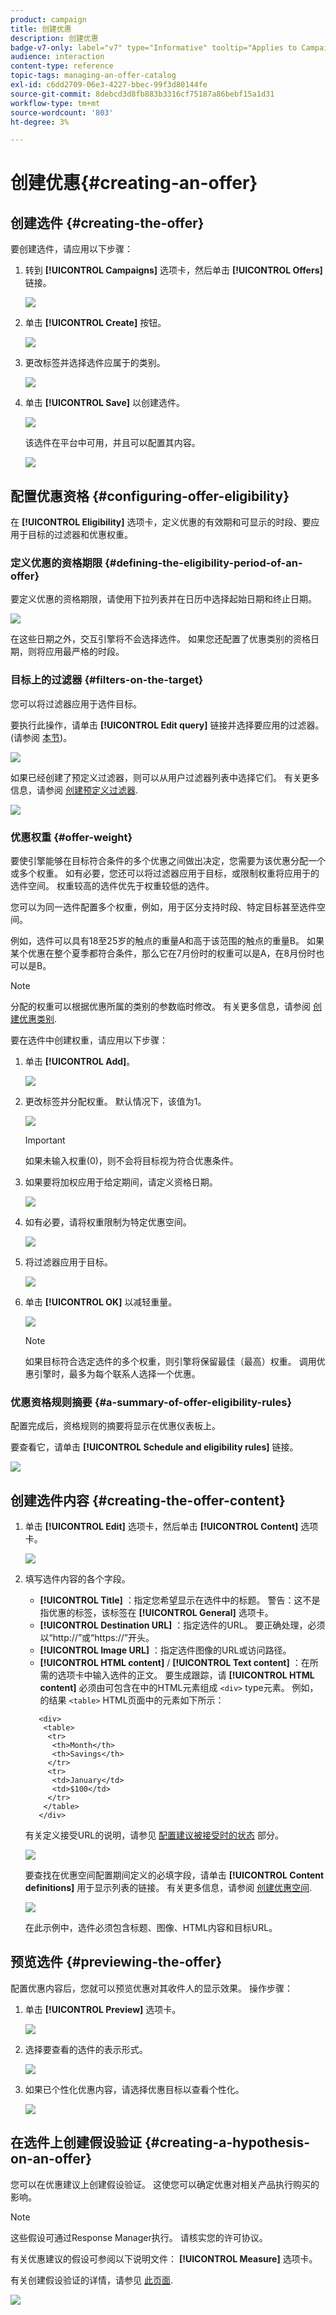 ```yaml
---
product: campaign
title: 创建优惠
description: 创建优惠
badge-v7-only: label="v7" type="Informative" tooltip="Applies to Campaign Classic v7 only"
audience: interaction
content-type: reference
topic-tags: managing-an-offer-catalog
exl-id: c6dd2709-06e3-4227-bbec-99f3d80144fe
source-git-commit: 8debcd3d8fb883b3316cf75187a86bebf15a1d31
workflow-type: tm+mt
source-wordcount: '803'
ht-degree: 3%

---
```


# 创建优惠{#creating-an-offer}



## 创建选件 {#creating-the-offer}

要创建选件，请应用以下步骤：

1. 转到 **[!UICONTROL Campaigns]** 选项卡，然后单击 **[!UICONTROL Offers]** 链接。

   ![](assets/offer_create_001.png)

1. 单击 **[!UICONTROL Create]** 按钮。

   ![](assets/offer_create_005.png)

1. 更改标签并选择选件应属于的类别。

   ![](assets/offer_create_002.png)

1. 单击 **[!UICONTROL Save]** 以创建选件。

   ![](assets/offer_create_003.png)

   该选件在平台中可用，并且可以配置其内容。

   ![](assets/offer_create_004.png)

## 配置优惠资格 {#configuring-offer-eligibility}

在 **[!UICONTROL Eligibility]** 选项卡，定义优惠的有效期和可显示的时段、要应用于目标的过滤器和优惠权重。

### 定义优惠的资格期限 {#defining-the-eligibility-period-of-an-offer}

要定义优惠的资格期限，请使用下拉列表并在日历中选择起始日期和终止日期。

![](assets/offer_eligibility_create_002.png)

在这些日期之外，交互引擎将不会选择选件。 如果您还配置了优惠类别的资格日期，则将应用最严格的时段。

### 目标上的过滤器 {#filters-on-the-target}

您可以将过滤器应用于选件目标。

要执行此操作，请单击 **[!UICONTROL Edit query]** 链接并选择要应用的过滤器。 (请参阅 [本节](../../platform/using/steps-to-create-a-query.md#step-4---filter-data))。

![](assets/offer_eligibility_create_003.png)

如果已经创建了预定义过滤器，则可以从用户过滤器列表中选择它们。 有关更多信息，请参阅 [创建预定义过滤器](../../interaction/using/creating-predefined-filters.md).

![](assets/offer_eligibility_create_004.png)

### 优惠权重 {#offer-weight}

要使引擎能够在目标符合条件的多个优惠之间做出决定，您需要为该优惠分配一个或多个权重。 如有必要，您还可以将过滤器应用于目标，或限制权重将应用于的选件空间。 权重较高的选件优先于权重较低的选件。

您可以为同一选件配置多个权重，例如，用于区分支持时段、特定目标甚至选件空间。

例如，选件可以具有18至25岁的触点的重量A和高于该范围的触点的重量B。 如果某个优惠在整个夏季都符合条件，那么它在7月份时的权重可以是A，在8月份时也可以是B。

>[!NOTE]
>
>分配的权重可以根据优惠所属的类别的参数临时修改。 有关更多信息，请参阅 [创建优惠类别](../../interaction/using/creating-offer-categories.md).

要在选件中创建权重，请应用以下步骤：

1. 单击 **[!UICONTROL Add]**。

   ![](assets/offer_weight_create_001.png)

1. 更改标签并分配权重。 默认情况下，该值为1。

   ![](assets/offer_weight_create_006.png)

   >[!IMPORTANT]
   >
   >如果未输入权重(0)，则不会将目标视为符合优惠条件。

1. 如果要将加权应用于给定期间，请定义资格日期。

   ![](assets/offer_weight_create_002.png)

1. 如有必要，请将权重限制为特定优惠空间。

   ![](assets/offer_weight_create_003.png)

1. 将过滤器应用于目标。

   ![](assets/offer_weight_create_004.png)

1. 单击 **[!UICONTROL OK]** 以减轻重量。

   ![](assets/offer_weight_create_005.png)

   >[!NOTE]
   >
   >如果目标符合选定选件的多个权重，则引擎将保留最佳（最高）权重。 调用优惠引擎时，最多为每个联系人选择一个优惠。

### 优惠资格规则摘要 {#a-summary-of-offer-eligibility-rules}

配置完成后，资格规则的摘要将显示在优惠仪表板上。

要查看它，请单击 **[!UICONTROL Schedule and eligibility rules]** 链接。

![](assets/offer_eligibility_create_005.png)

## 创建选件内容 {#creating-the-offer-content}

1. 单击 **[!UICONTROL Edit]** 选项卡，然后单击 **[!UICONTROL Content]** 选项卡。

   ![](assets/offer_content_create_001.png)

1. 填写选件内容的各个字段。

   * **[!UICONTROL Title]** ：指定您希望显示在选件中的标题。 警告：这不是指优惠的标签，该标签在 **[!UICONTROL General]** 选项卡。
   * **[!UICONTROL Destination URL]** ：指定选件的URL。 要正确处理，必须以“http://”或“https://”开头。
   * **[!UICONTROL Image URL]** ：指定选件图像的URL或访问路径。
   * **[!UICONTROL HTML content]** / **[!UICONTROL Text content]** ：在所需的选项卡中输入选件的正文。 要生成跟踪，请 **[!UICONTROL HTML content]** 必须由可包含在中的HTML元素组成 `<div>` type元素。 例如，的结果 `<table>` HTML页面中的元素如下所示：

   ```
      <div> 
       <table>
        <tr>
         <th>Month</th>
         <th>Savings</th>   
        </tr>   
        <tr>    
         <td>January</td>
         <td>$100</td>   
        </tr> 
       </table> 
      </div>
   ```

   有关定义接受URL的说明，请参见 [配置建议被接受时的状态](../../interaction/using/creating-offer-spaces.md#configuring-the-status-when-the-proposition-is-accepted) 部分。

   ![](assets/offer_content_create_002.png)

   要查找在优惠空间配置期间定义的必填字段，请单击 **[!UICONTROL Content definitions]** 用于显示列表的链接。 有关更多信息，请参阅 [创建优惠空间](../../interaction/using/creating-offer-spaces.md).

   ![](assets/offer_content_create_003.png)

   在此示例中，选件必须包含标题、图像、HTML内容和目标URL。

## 预览选件 {#previewing-the-offer}

配置优惠内容后，您就可以预览优惠对其收件人的显示效果。 操作步骤：

1. 单击 **[!UICONTROL Preview]** 选项卡。

   ![](assets/offer_preview_create_001.png)

1. 选择要查看的选件的表示形式。

   ![](assets/offer_preview_create_002.png)

1. 如果已个性化优惠内容，请选择优惠目标以查看个性化。

   ![](assets/offer_preview_create_003.png)

## 在选件上创建假设验证 {#creating-a-hypothesis-on-an-offer}

您可以在优惠建议上创建假设验证。 这使您可以确定优惠对相关产品执行购买的影响。

>[!NOTE]
>
>这些假设可通过Response Manager执行。 请核实您的许可协议。

有关优惠建议的假设可参阅以下说明文件： **[!UICONTROL Measure]** 选项卡。

有关创建假设验证的详情，请参见 [此页面](../../response/using/about-response-manager.md).

![](assets/offer_hypothesis_001.png)
